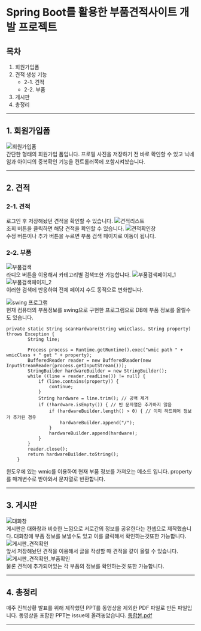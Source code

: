 # Spring Boot를 활용한 부품견적사이트 개발 프로젝트

## 목차<br>

1. 회원가입폼
2. 견적 생성 기능
   * 2-1. 견적
   * 2-2. 부품
3. 게시판
4. 총정리

---
 
## 1. 회원가입폼

![회원가입폼](https://github.com/FireChicks/PAB/assets/113798364/4e021f58-fc92-4893-9aa0-ff2db2fcbb76)<br>
간단한 형태의 회원가입 폼입니다. 프로필 사진을 저장하기 전 바로 확인할 수 있고 닉네임과 아이디의 중복확인 기능을 컨트롤러쪽에 포함시켜놨습니다.

---
 
## 2. 견적 
### 2-1. 견적
로그인 후 저장해놨던 견적을 확인할 수 있습니다.
![견적리스트](https://github.com/FireChicks/PAB/assets/113798364/6f6ced75-5ea7-4f81-8bc1-7bbbb97976ac)<br>
조회 버튼을 클릭하면 해당 견적을 확인할 수 있습니다.
![견적확인창](https://github.com/FireChicks/PAB/assets/113798364/3b19cf85-08ed-4dfa-a4e3-26960db1cf7a)<br>
수정 버튼이나 추가 버튼을 누르면 부품 검색 페이지로 이동이 됩니다.

### 2-2. 부품 
![부품검색](https://github.com/FireChicks/PAB/assets/113798364/5f1f36e0-1204-4cb4-882e-88b3970c5b8c)<br>
라디오 버튼을 이용해서 카테고리별 검색또한 가능합니다.
![부품검색페이지_1](https://github.com/FireChicks/PAB/assets/113798364/78c06c63-1c08-4d11-815e-b9fed140d5a6)![부품검색페이지_2](https://github.com/FireChicks/PAB/assets/113798364/b91bfd3d-a83c-41a0-832c-c56aadbf9e0e)<br>
이러한 검색에 반응하여 전체 페이지 수도 동적으로 변화합니다.

![swing 프로그램](https://github.com/FireChicks/PAB/assets/113798364/4a57cf36-ea5e-400c-913b-4aad2d8ecee2)<br>
현재 컴퓨터의 부품정보를 swing으로 구현한 프로그램으로 DB에 부품 정보를 올릴수도 있습니다.<br>

```
private static String scanHardware(String wmicClass, String property) throws Exception {
        String line;

        Process process = Runtime.getRuntime().exec("wmic path " + wmicClass + " get " + property);
        BufferedReader reader = new BufferedReader(new InputStreamReader(process.getInputStream()));
        StringBuilder hardwareBuilder = new StringBuilder();
        while ((line = reader.readLine()) != null) {
            if (line.contains(property)) {
                continue;
            }
            String hardware = line.trim(); // 공백 제거
            if (!hardware.isEmpty()) { // 빈 문자열은 추가하지 않음
                if (hardwareBuilder.length() > 0) { // 이미 하드웨어 정보가 추가된 경우
                    hardwareBuilder.append("/");
                }
                hardwareBuilder.append(hardware);
            }
        }
        reader.close();            
        return hardwareBuilder.toString();
    }
```
윈도우에 있는 wmic를 이용하여 현재 부품 정보를 가져오는 메소드 입니다. property를 매개변수로 받아와서 문자열로 반환합니다.

---
 
## 3. 게시판 
![대화창](https://github.com/FireChicks/PAB/assets/113798364/ea20c171-9c3f-4465-8019-d75970735440)<br>
게시판은 대화창과 비슷한 느낌으로 서로간의 정보를 공유한다는 컨셉으로 제작했습니다. 대화창에 부품 정보를 보낼수도 있고 이를 클릭해서 확인하는것또한 가능합니다.
![게시판_견적확인](https://github.com/FireChicks/PAB/assets/113798364/6d23dac5-af06-44d7-8980-571a5723336a)<br>
앞서 저장해놨던 견적을 이용해서 글을 작성할 때 견적을 같이 올릴 수 있습니다.
![게시판_견적확인_부품확인](https://github.com/FireChicks/PAB/assets/113798364/f24e9e50-feef-4abf-b7cc-fb9967fd3e07)<br>
물론 견적에 추가되어있는 각 부품의 정보를 확인하는것 또한 가능합니다. 
 
---

## 4. 총정리 
매주 진척상황 발표를 위해 제작했던 PPT를 동영상을 제외한 PDF 파일로 만든 파일입니다.
동영상을 포함한 PPT는 issue에 올려놓았습니다.
[통합본.pdf](https://github.com/FireChicks/PAB/files/14322944/default.pdf)



---

